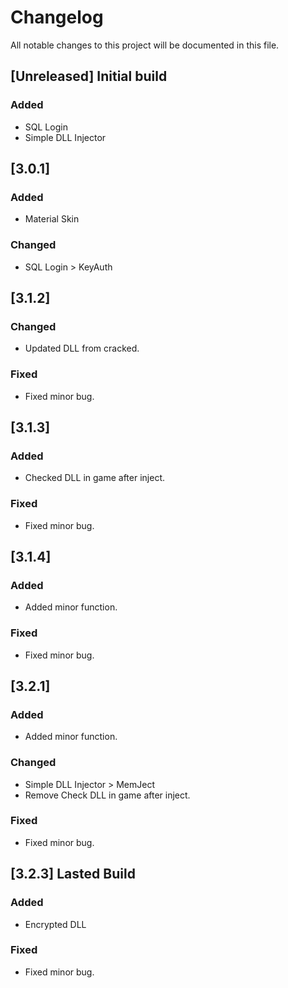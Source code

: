 # Changelog
All notable changes to this project will be documented in this file.
 
## [Unreleased] Initial build
 
### Added
- SQL Login
- Simple DLL Injector  
 
## [3.0.1]
 
### Added
- Material Skin

### Changed  
- SQL Login > KeyAuth

## [3.1.2]
 
### Changed  
- Updated DLL from cracked.

### Fixed
- Fixed minor bug.

## [3.1.3]
 
### Added
- Checked DLL in game after inject.

### Fixed
- Fixed minor bug.

## [3.1.4]
 
### Added
- Added minor function.

### Fixed
- Fixed minor bug.

## [3.2.1]
 
### Added
- Added minor function.

### Changed 
- Simple DLL Injector > MemJect 
- Remove Check DLL in game after inject.

### Fixed
- Fixed minor bug.

## [3.2.3] Lasted Build
 
### Added
- Encrypted DLL
  
### Fixed
- Fixed minor bug.
 
